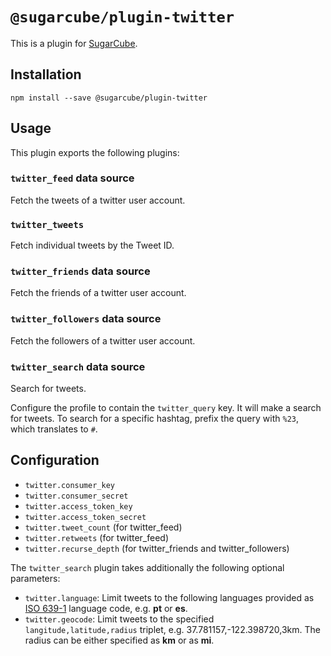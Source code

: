 # `@sugarcube/plugin-twitter`

This is a plugin for [SugarCube](https://gitlab.com/sugarcube/sugarcube).

## Installation

```
npm install --save @sugarcube/plugin-twitter
```

## Usage

This plugin exports the following plugins:

### `twitter_feed` data source

Fetch the tweets of a twitter user account.

### `twitter_tweets`

Fetch individual tweets by the Tweet ID.

### `twitter_friends` data source

Fetch the friends of a twitter user account.

### `twitter_followers` data source

Fetch the followers of a twitter user account.

### `twitter_search` data source

Search for tweets.

Configure the profile to contain the `twitter_query` key. It will make a
search for tweets. To search for a specific hashtag, prefix the query with
`%23`, which translates to `#`.

## Configuration

- `twitter.consumer_key`
- `twitter.consumer_secret`
- `twitter.access_token_key`
- `twitter.access_token_secret`
- `twitter.tweet_count` (for twitter_feed)
- `twitter.retweets` (for twitter_feed)
- `twitter.recurse_depth` (for twitter_friends and twitter_followers)

The `twitter_search` plugin takes additionally the following optional
parameters:

- `twitter.language`: Limit tweets to the following languages provided as [ISO
  639-1](http://en.wikipedia.org/wiki/List_of_ISO_639-1_codes) language code,
  e.g. **pt** or **es**.
- `twitter.geocode`: Limit tweets to the specified `langitude,latitude,radius`
  triplet, e.g. 37.781157,-122.398720,3km. The radius can be either specified
  as **km** or as **mi**.
